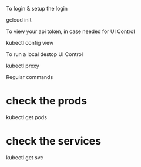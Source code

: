 

To login & setup the login

  gcloud init

To view your api token, in case needed for UI Control

  kubectl config view

To run a local destop UI Control

  kubectl proxy
  
  
Regular commands

  # check the prods
  kubectl get pods
  
  # check the services
  kubectl get svc
  
  #

